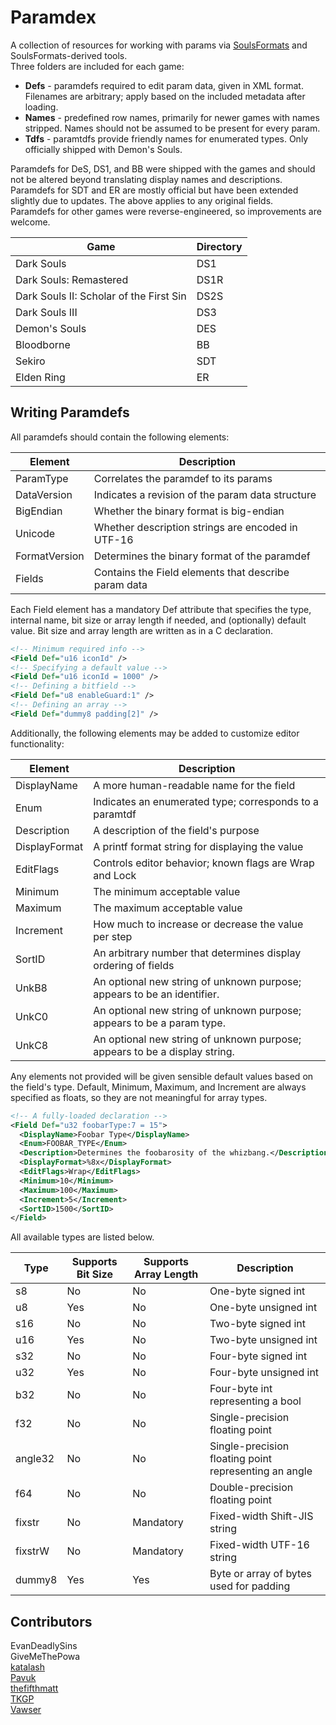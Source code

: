 # Paramdex
A collection of resources for working with params via [SoulsFormats](https://github.com/JKAnderson/SoulsFormats) and SoulsFormats-derived tools.  
Three folders are included for each game:  
* **Defs** - paramdefs required to edit param data, given in XML format. Filenames are arbitrary; apply based on the included metadata after loading.
* **Names** - predefined row names, primarily for newer games with names stripped. Names should not be assumed to be present for every param.
* **Tdfs** - paramtdfs provide friendly names for enumerated types. Only officially shipped with Demon's Souls.

Paramdefs for DeS, DS1, and BB were shipped with the games and should not be altered beyond translating display names and descriptions.  
Paramdefs for SDT and ER are mostly official but have been extended slightly due to updates. The above applies to any original fields.  
Paramdefs for other games were reverse-engineered, so improvements are welcome.  

Game | Directory
-----|----------
Dark Souls | DS1
Dark Souls: Remastered | DS1R
Dark Souls II: Scholar of the First Sin | DS2S
Dark Souls III | DS3
Demon's Souls | DES
Bloodborne | BB
Sekiro | SDT
Elden Ring | ER

## Writing Paramdefs
All paramdefs should contain the following elements:  

Element | Description
--------|------------
ParamType | Correlates the paramdef to its params
DataVersion | Indicates a revision of the param data structure
BigEndian | Whether the binary format is big-endian
Unicode | Whether description strings are encoded in UTF-16
FormatVersion | Determines the binary format of the paramdef
Fields | Contains the Field elements that describe param data

Each Field element has a mandatory Def attribute that specifies the type, internal name, bit size or array length if needed, and (optionally) default value. Bit size and array length are written as in a C declaration.  
```xml
<!-- Minimum required info -->
<Field Def="u16 iconId" />
<!-- Specifying a default value -->
<Field Def="u16 iconId = 1000" />
<!-- Defining a bitfield -->
<Field Def="u8 enableGuard:1" />
<!-- Defining an array -->
<Field Def="dummy8 padding[2]" />
```
Additionally, the following elements may be added to customize editor functionality:  

Element | Description
--------|------------
DisplayName | A more human-readable name for the field
Enum | Indicates an enumerated type; corresponds to a paramtdf
Description | A description of the field's purpose
DisplayFormat | A printf format string for displaying the value
EditFlags | Controls editor behavior; known flags are Wrap and Lock
Minimum | The minimum acceptable value
Maximum | The maximum acceptable value
Increment | How much to increase or decrease the value per step
SortID | An arbitrary number that determines display ordering of fields
UnkB8 | An optional new string of unknown purpose; appears to be an identifier.
UnkC0 | An optional new string of unknown purpose; appears to be a param type.
UnkC8 | An optional new string of unknown purpose; appears to be a display string.

Any elements not provided will be given sensible default values based on the field's type. Default, Minimum, Maximum, and Increment are always specified as floats, so they are not meaningful for array types.  
```xml
<!-- A fully-loaded declaration -->
<Field Def="u32 foobarType:7 = 15">
  <DisplayName>Foobar Type</DisplayName>
  <Enum>FOOBAR_TYPE</Enum>
  <Description>Determines the foobarosity of the whizbang.</Description>
  <DisplayFormat>%8x</DisplayFormat>
  <EditFlags>Wrap</EditFlags>
  <Minimum>10</Minimum>
  <Maximum>100</Maximum>
  <Increment>5</Increment>
  <SortID>1500</SortID>
</Field>
```
All available types are listed below.  

Type | Supports Bit Size | Supports Array Length | Description
-----|-------------------|-----------------------|------------
s8 | No | No | One-byte signed int
u8 | Yes | No | One-byte unsigned int
s16 | No | No | Two-byte signed int
u16 | Yes | No | Two-byte unsigned int
s32 | No | No | Four-byte signed int
u32 | Yes | No | Four-byte unsigned int
b32 | No | No | Four-byte int representing a bool
f32 | No | No | Single-precision floating point
angle32 | No | No | Single-precision floating point representing an angle
f64 | No | No | Double-precision floating point
fixstr | No | Mandatory | Fixed-width Shift-JIS string
fixstrW | No | Mandatory | Fixed-width UTF-16 string
dummy8 | Yes | Yes | Byte or array of bytes used for padding

## Contributors
EvanDeadlySins  
GiveMeThePowa  
[katalash](https://github.com/katalash)  
[Pavuk](https://github.com/JohrnaJohrna)  
[thefifthmatt](https://github.com/thefifthmatt)  
[TKGP](https://github.com/JKAnderson)  
[Vawser](https://github.com/vawser)  

